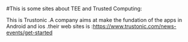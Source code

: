 #This is some sites about TEE and Trusted Computing:

This is Trustonic .A company aims at make the fundation of the apps in Android and ios .their web sites is :https://www.trustonic.com/news-events/get-started
